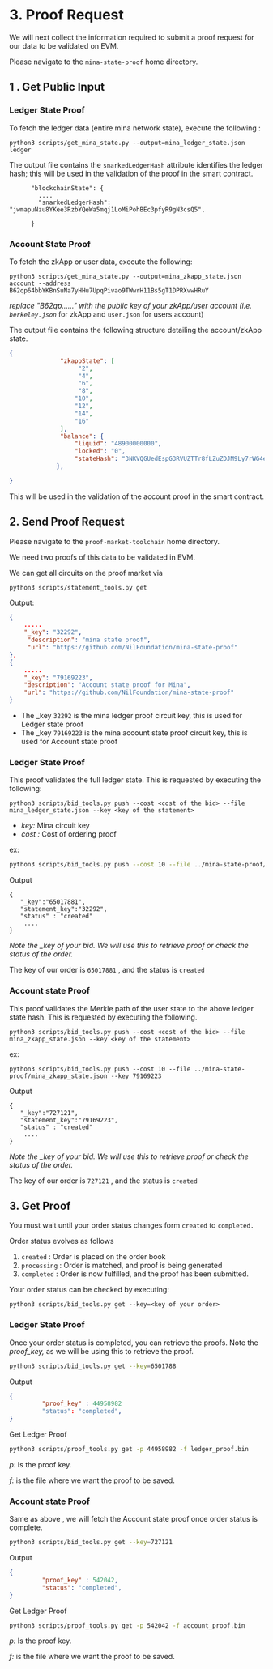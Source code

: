 # 3. Proof Request

We will next collect the information required to submit a proof request for our data to be validated on EVM.

Please navigate to the `mina-state-proof` home directory.

## 1 . Get Public Input

### Ledger State Proof

To fetch the ledger data (entire mina network state), execute the following :&#x20;

```
python3 scripts/get_mina_state.py --output=mina_ledger_state.json ledger
```

The output file contains the `snarkedLedgerHash` attribute identifies the ledger hash; this will be used in the validation of the proof in the smart contract.

```
      "blockchainState": {
        ....
        "snarkedLedgerHash": "jwmapuNzu8YKee3RzbYQeWa5mqj1LoMiPohBEc3pfyR9gN3csQ5",

      }
```

### Account State Proof

To fetch the zkApp or user data, execute the following:

```
python3 scripts/get_mina_state.py --output=mina_zkapp_state.json account --address B62qp64bbYKBnSuNa7yHHu7UpqPivao9TWwrH11Bs5gT1DPRXvwHRuY
```

_replace "B62qp......" with the public key of your zkApp/user account (i.e. `berkeley.json`_  for zkApp and `user.json` for users account)

The output file contains the following structure detailing the account/zkApp state.

```json
{
              "zkappState": [
                   "2",
                   "4",
                   "6",
                   "8",
                  "10",
                  "12",
                  "14",
                  "16"
              ],
              "balance": {
                  "liquid": "48900000000",
                  "locked": "0",
                  "stateHash": "3NKVQGUedEspG3RVUZTTr8fLZuZDJM9Ly7rWG4eM89VRmRR8F5kn"
             },

}

```

This will be used in the validation of the account proof in the smart contract.

## 2. Send Proof Request

Please navigate to the `proof-market-toolchain` home directory.

We need two proofs of this data to be validated in EVM.&#x20;

We can get all circuits on the proof market via&#x20;

```
python3 scripts/statement_tools.py get
```

Output:

```json
{
    .....
    "_key": "32292",
     "description": "mina state proof",
     "url": "https://github.com/NilFoundation/mina-state-proof"
},
{
    .....
    "_key": "79169223",    
    "description": "Account state proof for Mina",
    "url": "https://github.com/NilFoundation/mina-state-proof"
}
```

* The \_key `32292` is the mina ledger proof circuit key, this is used for Ledger state proof
* The \_key `79169223` is the mina account state proof circuit key, this is used for Account state proof

### Ledger State Proof

This proof validates the full ledger state. This is requested by executing the following:

```
python3 scripts/bid_tools.py push --cost <cost of the bid> --file mina_ledger_state.json --key <key of the statement> 
```

* _key:_ Mina circuit key&#x20;
* _cost :_ Cost of ordering proof&#x20;

ex:

```sh
python3 scripts/bid_tools.py push --cost 10 --file ../mina-state-proof/mina_ledger_state.json --key 32292
```

Output

<pre class="language-json"><code class="lang-json"><strong>{
</strong>   "_key":"65017881",
   "statement_key":"32292",
   "status" : "created"
    ....
}
</code></pre>

_Note the \_key of your bid. We will use this to retrieve proof or check the status of the order._

The key of our order is `65017881` , and the status is `created`

### Account state Proof

This proof validates the Merkle path of the user state to the above ledger state hash.  This is requested by executing the following.&#x20;

```
python3 scripts/bid_tools.py push --cost <cost of the bid> --file mina_zkapp_state.json --key <key of the statement> 
```

ex:

```
python3 scripts/bid_tools.py push --cost 10 --file ../mina-state-proof/mina_zkapp_state.json --key 79169223
```

Output

<pre class="language-json"><code class="lang-json"><strong>{
</strong>   "_key":"727121",
   "statement_key":"79169223",
   "status" : "created"
    ....
}
</code></pre>

_Note the \_key of your bid. We will use this to retrieve proof or check the status of the order._

The key of our order is `727121` , and the status is `created`

## 3. Get Proof

You must wait until your order status changes form `created` to `completed.`

Order status evolves as follows

1. `created` : Order is placed on the order book
2. `processing` : Order is matched, and proof is being generated
3. `completed` : Order is now fulfilled, and the proof has been submitted.

Your order status can be checked by executing:

```
python3 scripts/bid_tools.py get --key=<key of your order>
```

### Ledger State Proof

Once your order status is completed, you can retrieve the proofs. Note the _proof\_key,_ as we will be using this to retrieve the proof.

```sh
python3 scripts/bid_tools.py get --key=6501788
```

Output

```json
{
         "proof_key" : 44958982 
         "status": "completed",
}
```

Get Ledger Proof

```sh
python3 scripts/proof_tools.py get -p 44958982 -f ledger_proof.bin
```

_p:_ Is the proof key.

_f:_ is the file where we want the proof to be saved.

### Account state Proof

Same as above , we will fetch the Account state proof once order status is complete.

```sh
python3 scripts/bid_tools.py get --key=727121
```

Output

```json
{
         "proof_key" : 542042,
         "status": "completed",
}
```

Get Ledger Proof

```sh
python3 scripts/proof_tools.py get -p 542042 -f account_proof.bin
```

_p:_ Is the proof key.

_f:_ is the file where we want the proof to be saved.
